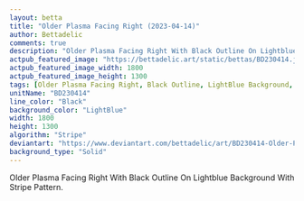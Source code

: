 ```yaml
---
layout: betta
title: "Older Plasma Facing Right (2023-04-14)"
author: Bettadelic
comments: true
description: "Older Plasma Facing Right With Black Outline On Lightblue Background With Stripe Pattern."
actpub_featured_image: "https://bettadelic.art/static/bettas/BD230414.jpg"
actpub_featured_image_width: 1800
actpub_featured_image_height: 1300
tags: [Older Plasma Facing Right, Black Outline, LightBlue Background, Stripe Pattern, April 2023, Solid Background Pattern]
unitName: "BD230414"
line_color: "Black"
background_color: "LightBlue"
width: 1800
height: 1300
algorithm: "Stripe"
deviantart: "https://www.deviantart.com/bettadelic/art/BD230414-Older-Plasma-Facing-Right-2023-04-14-958113218"
background_type: "Solid"
---
```


Older Plasma Facing Right With Black Outline On Lightblue Background With Stripe Pattern.

